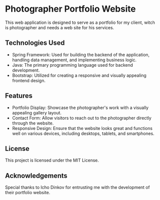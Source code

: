 # Photographer Portfolio Website
This web application is designed to serve as a portfolio for my client, witch is photographer and needs a web site for his services.

## Technologies Used

* Spring Framework: Used for building the backend of the application, handling data management, and implementing business logic.
* Java: The primary programming language used for backend development.
* Bootstrap: Utilized for creating a responsive and visually appealing frontend design.

## Features

* Portfolio Display: Showcase the photographer's work with a visually appealing gallery layout.
* Contact Form: Allow visitors to reach out to the photographer directly through the website.
* Responsive Design: Ensure that the website looks great and functions well on various devices, including desktops, tablets, and smartphones.

## License

This project is licensed under the MIT License.

## Acknowledgements

Special thanks to Icho Dinkov for entrusting me with the development of their portfolio website.
